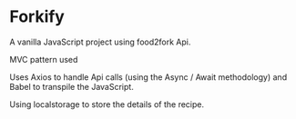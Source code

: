 # Forkify #

A vanilla JavaScript project using food2fork Api.

MVC pattern used

Uses Axios to handle Api calls (using the Async / Await methodology) and Babel to transpile the JavaScript.

Using localstorage to store the details of the recipe.
